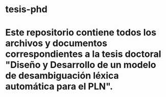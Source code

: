 # tesis-phd
# Este repositorio contiene todos los archivos y documentos correspondientes a la tesis doctoral "Diseño y Desarrollo de un modelo de desambiguación léxica automática para el PLN". 
